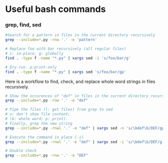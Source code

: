 # Useful bash commands

### grep, find, sed

```bash
#Search for a pattern in files in the current directory recursively
grep --include=*.py -rnw '.' -e 'pattern'

# Replace foo with bar recursively (all regular files) 
# i: in-place, g: globally
find . -type f -name "*.py" | xargs sed -i 's/foo/bar/g'

# Dry-run. p:print-only
find . -type f -name "*.py" | xargs sed 's/foo/bar/gp'
```

Here is a workflow to find, check, and replace whole word strings in files 
recursively.

```bash
# Show the occurences of "def" in files in the current directory recursively
grep --include=*.py -rnw '.' -e "def"

# Pipe the files (l: get files) from grep to sed 
# n: don't show file content; 
# \b: whole word; p: print). 
# Finally, grep the new string 
grep --include=*.py -rnwl '.' -e "def" | xargs sed -n 's/\bdef\b/DEF/gp' | grep "DEF"`

# Execute the command in place (-i)
grep --include=*.py -rnwl '.' -e "def" | xargs sed -i 's/\bdef\b/DEF/g'

# Double check
grep --include=*.py -rnw '.' -e "DEF"
```


